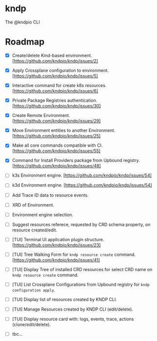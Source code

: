 # kndp
The @kndpio CLI

# Roadmap
- [X] Create/delete Kind-based environment. [https://github.com/kndpio/kndp/issues/2]
- [X] Apply Crossplane configuration to environment. [https://github.com/kndpio/kndp/issues/5]
- [X] Interactive command for create k8s resources. [https://github.com/kndpio/kndp/issues/6]
- [X] Private Package Registries authentication. [https://github.com/kndpio/kndp/issues/30]
- [X] Create Remote Environment. [https://github.com/kndpio/kndp/issues/29]
- [X] Move Environment entities to another Environment. [https://github.com/kndpio/kndp/issues/25]
- [X] Make all core commands compatible with CI. [https://github.com/kndpio/kndp/issues/55]
- [X] Command for Install Providers package from Upbound registry. [https://github.com/kndpio/kndp/issues/48]
- [ ] k3s Environment engine. [https://github.com/kndpio/kndp/issues/54]
- [ ] k3d Environment engine. [https://github.com/kndpio/kndp/issues/54]
- [ ] Add Trace ID data to resource events.
- [ ] XRD of Environment.
- [ ] Environment engine selection.
- [ ] Suggest resources referece, requested by CRD schema property, on resource created/edit.
- [ ] [TUI] Terminal UI application plugin structure. [https://github.com/kndpio/kndp/issues/23]
- [ ] [TUI] Tree Walking Form for `kndp resource create` command. [https://github.com/kndpio/kndp/issues/41]
- [ ] [TUI] Display Tree of installed CRD resources for select CRD name on `kndp resource create` command.
- [ ] [TUI] List Crossplane Configurations from Upbound registry for `kndp configuration apply`.
- [ ] [TUI] Display list of resources created by KNDP CLI.
- [ ] [TUI] Manage Resources created by KNDP CLI (edit/delete).
- [ ] [TUI] Display resource card with: logs, events, trace, actions (clone/edit/delete).
- [ ] tbc...

